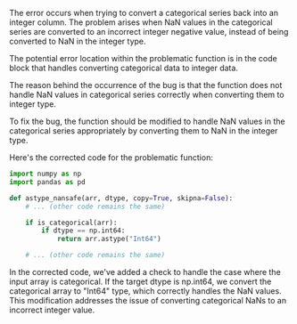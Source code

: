 The error occurs when trying to convert a categorical series back into an integer column. The problem arises when NaN values in the categorical series are converted to an incorrect integer negative value, instead of being converted to NaN in the integer type.

The potential error location within the problematic function is in the code block that handles converting categorical data to integer data.

The reason behind the occurrence of the bug is that the function does not handle NaN values in categorical series correctly when converting them to integer type.

To fix the bug, the function should be modified to handle NaN values in the categorical series appropriately by converting them to NaN in the integer type.

Here's the corrected code for the problematic function:

```python
import numpy as np
import pandas as pd

def astype_nansafe(arr, dtype, copy=True, skipna=False):
    # ... (other code remains the same)

    if is_categorical(arr):
        if dtype == np.int64:
            return arr.astype("Int64")

    # ... (other code remains the same)
```

In the corrected code, we've added a check to handle the case where the input array is categorical. If the target dtype is np.int64, we convert the categorical array to "Int64" type, which correctly handles the NaN values. This modification addresses the issue of converting categorical NaNs to an incorrect integer value.